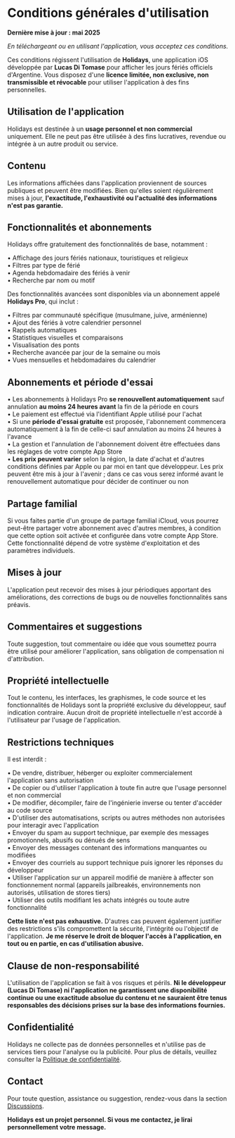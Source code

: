 # Conditions générales d'utilisation

**Dernière mise à jour : mai 2025**

*En téléchargeant ou en utilisant l'application, vous acceptez ces conditions.*

Ces conditions régissent l'utilisation de **Holidays**, une application iOS développée par **Lucas Di Tomase** pour afficher les jours fériés officiels d'Argentine. Vous disposez d'une **licence limitée, non exclusive, non transmissible et révocable** pour utiliser l'application à des fins personnelles.

## Utilisation de l'application

Holidays est destinée à un **usage personnel et non commercial** uniquement. Elle ne peut pas être utilisée à des fins lucratives, revendue ou intégrée à un autre produit ou service.

## Contenu

Les informations affichées dans l'application proviennent de sources publiques et peuvent être modifiées. Bien qu'elles soient régulièrement mises à jour, **l'exactitude, l'exhaustivité ou l'actualité des informations n'est pas garantie.**

## Fonctionnalités et abonnements

Holidays offre gratuitement des fonctionnalités de base, notamment :

• Affichage des jours fériés nationaux, touristiques et religieux  
• Filtres par type de férié  
• Agenda hebdomadaire des fériés à venir  
• Recherche par nom ou motif  

Des fonctionnalités avancées sont disponibles via un abonnement appelé **Holidays Pro**, qui inclut :

• Filtres par communauté spécifique (musulmane, juive, arménienne)  
• Ajout des fériés à votre calendrier personnel  
• Rappels automatiques  
• Statistiques visuelles et comparaisons  
• Visualisation des ponts  
• Recherche avancée par jour de la semaine ou mois  
• Vues mensuelles et hebdomadaires du calendrier  

## Abonnements et période d'essai

• Les abonnements à Holidays Pro **se renouvellent automatiquement** sauf annulation **au moins 24 heures avant** la fin de la période en cours  
• Le paiement est effectué via l'identifiant Apple utilisé pour l'achat  
• Si une **période d'essai gratuite** est proposée, l'abonnement commencera automatiquement à la fin de celle-ci sauf annulation au moins 24 heures à l'avance  
• La gestion et l'annulation de l'abonnement doivent être effectuées dans les réglages de votre compte App Store  
• **Les prix peuvent varier** selon la région, la date d'achat et d'autres conditions définies par Apple ou par moi en tant que développeur. Les prix peuvent être mis à jour à l'avenir ; dans ce cas vous serez informé avant le renouvellement automatique pour décider de continuer ou non  

## Partage familial

Si vous faites partie d'un groupe de partage familial iCloud, vous pourrez peut-être partager votre abonnement avec d'autres membres, à condition que cette option soit activée et configurée dans votre compte App Store. Cette fonctionnalité dépend de votre système d'exploitation et des paramètres individuels.

## Mises à jour

L'application peut recevoir des mises à jour périodiques apportant des améliorations, des corrections de bugs ou de nouvelles fonctionnalités sans préavis.

## Commentaires et suggestions

Toute suggestion, tout commentaire ou idée que vous soumettez pourra être utilisé pour améliorer l'application, sans obligation de compensation ni d'attribution.

## Propriété intellectuelle

Tout le contenu, les interfaces, les graphismes, le code source et les fonctionnalités de Holidays sont la propriété exclusive du développeur, sauf indication contraire. Aucun droit de propriété intellectuelle n'est accordé à l'utilisateur par l'usage de l'application.

## Restrictions techniques

Il est interdit :

• De vendre, distribuer, héberger ou exploiter commercialement l'application sans autorisation  
• De copier ou d'utiliser l'application à toute fin autre que l'usage personnel et non commercial  
• De modifier, décompiler, faire de l'ingénierie inverse ou tenter d'accéder au code source  
• D'utiliser des automatisations, scripts ou autres méthodes non autorisées pour interagir avec l'application  
• Envoyer du spam au support technique, par exemple des messages promotionnels, abusifs ou dénués de sens  
• Envoyer des messages contenant des informations manquantes ou modifiées  
• Envoyer des courriels au support technique puis ignorer les réponses du développeur  
• Utiliser l'application sur un appareil modifié de manière à affecter son fonctionnement normal (appareils jailbreakés, environnements non autorisés, utilisation de stores tiers)  
• Utiliser des outils modifiant les achats intégrés ou toute autre fonctionnalité  

**Cette liste n'est pas exhaustive.** D'autres cas peuvent également justifier des restrictions s'ils compromettent la sécurité, l'intégrité ou l'objectif de l'application. **Je me réserve le droit de bloquer l'accès à l'application, en tout ou en partie, en cas d'utilisation abusive.**

## Clause de non-responsabilité

L'utilisation de l'application se fait à vos risques et périls. **Ni le développeur (Lucas Di Tomase) ni l'application ne garantissent une disponibilité continue ou une exactitude absolue du contenu et ne sauraient être tenus responsables des décisions prises sur la base des informations fournies.**

## Confidentialité

Holidays ne collecte pas de données personnelles et n'utilise pas de services tiers pour l'analyse ou la publicité. Pour plus de détails, veuillez consulter la [Politique de confidentialité](https://lucasditomase.github.io/feriados/fr/privacy-policy).

## Contact

Pour toute question, assistance ou suggestion, rendez-vous dans la section [Discussions](https://github.com/lucasditomase/feriados/discussions).

**Holidays est un projet personnel. Si vous me contactez, je lirai personnellement votre message.**
